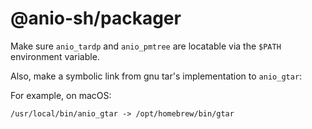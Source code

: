 # @anio-sh/packager

Make sure `anio_tardp` and `anio_pmtree` are locatable via the `$PATH` environment variable.

Also, make a symbolic link from gnu tar's implementation to `anio_gtar`:

For example, on macOS:

`/usr/local/bin/anio_gtar -> /opt/homebrew/bin/gtar`
